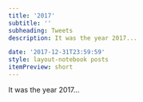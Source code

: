 ```yaml
---
title: '2017'
subtitle: ''
subheading: Tweets
description: It was the year 2017...

date: '2017-12-31T23:59:59'
style: layout-notebook posts
itemPreview: short
---
```

It was the year 2017...
